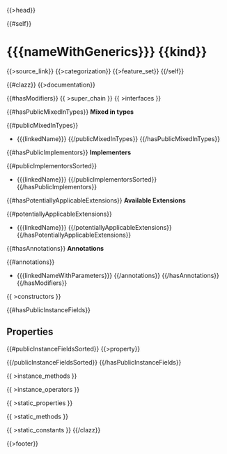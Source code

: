 {{>head}}

{{#self}}
# {{{nameWithGenerics}}} {{kind}}

{{>source_link}}
{{>categorization}}
{{>feature_set}}
{{/self}}

{{#clazz}}
{{>documentation}}

{{#hasModifiers}}
{{ >super_chain }}
{{ >interfaces }}

{{#hasPublicMixedInTypes}}
**Mixed in types**

{{#publicMixedInTypes}}
- {{{linkedName}}}
{{/publicMixedInTypes}}
{{/hasPublicMixedInTypes}}

{{#hasPublicImplementors}}
**Implementers**

{{#publicImplementorsSorted}}
- {{{linkedName}}}
{{/publicImplementorsSorted}}
{{/hasPublicImplementors}}

{{#hasPotentiallyApplicableExtensions}}
**Available Extensions**

{{#potentiallyApplicableExtensions}}
- {{{linkedName}}}
{{/potentiallyApplicableExtensions}}
{{/hasPotentiallyApplicableExtensions}}

{{#hasAnnotations}}
**Annotations**

{{#annotations}}
- {{{linkedNameWithParameters}}}
{{/annotations}}
{{/hasAnnotations}}
{{/hasModifiers}}

{{ >constructors }}

{{#hasPublicInstanceFields}}
## Properties

{{#publicInstanceFieldsSorted}}
{{>property}}

{{/publicInstanceFieldsSorted}}
{{/hasPublicInstanceFields}}

{{ >instance_methods }}

{{ >instance_operators }}

{{ >static_properties }}

{{ >static_methods }}

{{ >static_constants }}
{{/clazz}}

{{>footer}}
